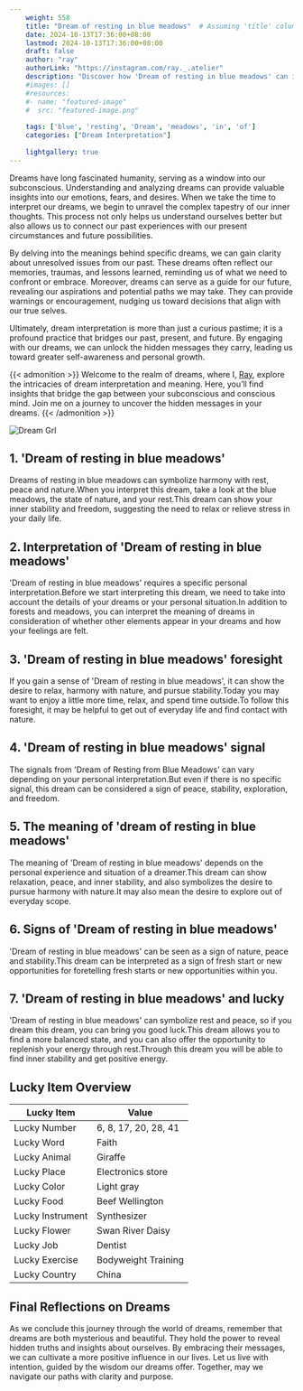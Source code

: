 ```yaml
---
    weight: 558
    title: "Dream of resting in blue meadows"  # Assuming 'title' column exists
    date: 2024-10-13T17:36:00+08:00
    lastmod: 2024-10-13T17:36:00+08:00
    draft: false
    author: "ray"
    authorLink: "https://instagram.com/ray._.atelier"
    description: "Discover how 'Dream of resting in blue meadows' can interpret your future and uncover its significant meanings in your life."
    #images: []
    #resources:
    #- name: "featured-image"
    #  src: "featured-image.png"
    
    tags: ['blue', 'resting', 'Dream', 'meadows', 'in', 'of']
    categories: ["Dream Interpretation"]
    
    lightgallery: true
---
```

    
Dreams have long fascinated humanity, serving as a window into our subconscious. Understanding and analyzing dreams can provide valuable insights into our emotions, fears, and desires. When we take the time to interpret our dreams, we begin to unravel the complex tapestry of our inner thoughts. This process not only helps us understand ourselves better but also allows us to connect our past experiences with our present circumstances and future possibilities.

By delving into the meanings behind specific dreams, we can gain clarity about unresolved issues from our past. These dreams often reflect our memories, traumas, and lessons learned, reminding us of what we need to confront or embrace. Moreover, dreams can serve as a guide for our future, revealing our aspirations and potential paths we may take. They can provide warnings or encouragement, nudging us toward decisions that align with our true selves.

Ultimately, dream interpretation is more than just a curious pastime; it is a profound practice that bridges our past, present, and future. By engaging with our dreams, we can unlock the hidden messages they carry, leading us toward greater self-awareness and personal growth.

{{< admonition >}}
Welcome to the realm of dreams, where I, [Ray](https://instagram.com/ray._.atelier), explore the intricacies of dream interpretation and meaning. Here, you’ll find insights that bridge the gap between your subconscious and conscious mind. Join me on a journey to uncover the hidden messages in your dreams.
{{< /admonition >}}

![Dream Grl](https://cdn.pixabay.com/photo/2017/11/02/03/35/gothic-2910057_1280.jpg "Dream Grl")

## 1. 'Dream of resting in blue meadows'
Dreams of resting in blue meadows can symbolize harmony with rest, peace and nature.When you interpret this dream, take a look at the blue meadows, the state of nature, and your rest.This dream can show your inner stability and freedom, suggesting the need to relax or relieve stress in your daily life.

## 2. Interpretation of 'Dream of resting in blue meadows'
'Dream of resting in blue meadows' requires a specific personal interpretation.Before we start interpreting this dream, we need to take into account the details of your dreams or your personal situation.In addition to forests and meadows, you can interpret the meaning of dreams in consideration of whether other elements appear in your dreams and how your feelings are felt.

## 3. 'Dream of resting in blue meadows' foresight
If you gain a sense of 'Dream of resting in blue meadows', it can show the desire to relax, harmony with nature, and pursue stability.Today you may want to enjoy a little more time, relax, and spend time outside.To follow this foresight, it may be helpful to get out of everyday life and find contact with nature.

## 4. 'Dream of resting in blue meadows' signal
The signals from 'Dream of Resting from Blue Meadows' can vary depending on your personal interpretation.But even if there is no specific signal, this dream can be considered a sign of peace, stability, exploration, and freedom.

## 5. The meaning of 'dream of resting in blue meadows'
The meaning of 'Dream of resting in blue meadows' depends on the personal experience and situation of a dreamer.This dream can show relaxation, peace, and inner stability, and also symbolizes the desire to pursue harmony with nature.It may also mean the desire to explore out of everyday scope.

## 6. Signs of 'Dream of resting in blue meadows'
'Dream of resting in blue meadows' can be seen as a sign of nature, peace and stability.This dream can be interpreted as a sign of fresh start or new opportunities for foretelling fresh starts or new opportunities within you.

## 7. 'Dream of resting in blue meadows' and lucky
'Dream of resting in blue meadows' can symbolize rest and peace, so if you dream this dream, you can bring you good luck.This dream allows you to find a more balanced state, and you can also offer the opportunity to replenish your energy through rest.Through this dream you will be able to find inner stability and get positive energy.

## Lucky Item Overview
| Lucky Item          | Value              |
|---------------|--------------------|
| Lucky Number        | 6, 8, 17, 20, 28, 41  |
| Lucky Word          | Faith |
| Lucky Animal        | Giraffe |
| Lucky Place         | Electronics store     |
| Lucky Color         | Light gray     |
| Lucky Food          | Beef Wellington      |
| Lucky Instrument    | Synthesizer |
| Lucky Flower        | Swan River Daisy    |
| Lucky Job           | Dentist       |
| Lucky Exercise      | Bodyweight Training  |
| Lucky Country       | China    |


##  Final Reflections on Dreams

As we conclude this journey through the world of dreams, remember that dreams are both mysterious and beautiful. They hold the power to reveal hidden truths and insights about ourselves. By embracing their messages, we can cultivate a more positive influence in our lives. Let us live with intention, guided by the wisdom our dreams offer. Together, may we navigate our paths with clarity and purpose.
